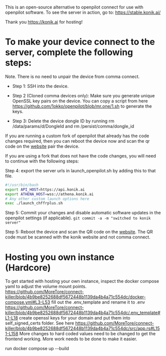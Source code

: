 This is an open-source alternative to openpilot connect for use with openpilot software.
To see the server in action, go to: https://stable.konik.ai/

Thank you https://konik.ai for hosting!

# To make your device connect to the server, complete the following steps:
Note. There is no need to unpair the device from comma connect.

* Step 1: SSH into the device.
* Step 2 (Cloned comma devices only): Make sure you generate unique OpenSSL key pairs on the device. You can copy a script from here https://github.com/1okko/openpilot/blob/mr.one/1.sh to generate the keys.

* Step 3: Delete the device dongle ID by running rm /data/params/d/DongleId and rm /persist/comma/dongle_id

If you are running a custom fork of openpilot that already has the code changes required, then you can reboot the device now and scan the qr code on the [website](https://stable.konik.ai/) pair the device.

If you are using a fork that does not have the code changes, you will need to continue with the following steps:

Step 4: export the server urls in launch_openpilot.sh by adding this to that file.
```bash
#!/usr/bin/bash
export API_HOST=https://api.konik.ai
export ATHENA_HOST=wss://athena.konik.ai
# Any other custom launch options here
exec ./launch_chffrplus.sh
```

Step 5: Commit your changes and disable automatic software updates in the openpilot settings (if applicable).
```git commit -a -m "switched to konik server"```

Step 5: Reboot the device and scan the QR code on the [website](https://stable.konik.com/). The QR code must be scanned with the konik website and not comma connect.


# Hosting you own instance (Hardcore)

To get started with hosting your own instance, inspect the docker compose yaml to adjust the volume mount points.
https://github.com/MoreTore/connect-killer/blob/4b9be8252688df5672448b1139da4b4a71c554dc/docker-compose.yml#L3-L53
fill out the .env_template and rename it to .env
https://github.com/MoreTore/connect-killer/blob/4b9be8252688df5672448b1139da4b4a71c554dc/.env_template#L1-L18
create openssl keys for your domain and put them into self_signed_certs folder. See here https://github.com/MoreTore/connect-killer/blob/4b9be8252688df5672448b1139da4b4a71c554dc/src/app.rs#L151-L158
More changes to hard coded values need to be changed to get the frontend working. More work needs to be done to make it easier.

run docker compose up --build
